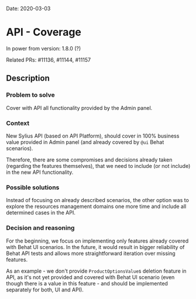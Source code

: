 Date: 2020-03-03

# API - Coverage

In power from version: 1.8.0 (?)

Related PRs: #11136, #11144, #11157

## Description

### Problem to solve

Cover with API all functionality provided by the Admin panel. 

### Context

New Sylius API (based on API Platform), should cover in 100% business value provided in Admin panel (and already covered
by `@ui` Behat scenarios).

Therefore, there are some compromises and decisions already taken (regarding the features themselves), that we need to include
(or not include) in the new API functionality.

### Possible solutions

Instead of focusing on already described scenarios, the other option was to explore the resources management domains one
more time and include all determined cases in the API.

### Decision and reasoning

For the beginning, we focus on implementing only features already covered with Behat UI scenarios. In the future, it
would result in bigger reliability of Behat API tests and allows more straightforward iteration over missing features.
  
As an example - we don't provide `ProductOptionsValue`s deletion feature in API, as it's not yet provided and covered with
Behat UI scenario (even though there is a value in this feature - and should be implemented separately for both, UI and API).
